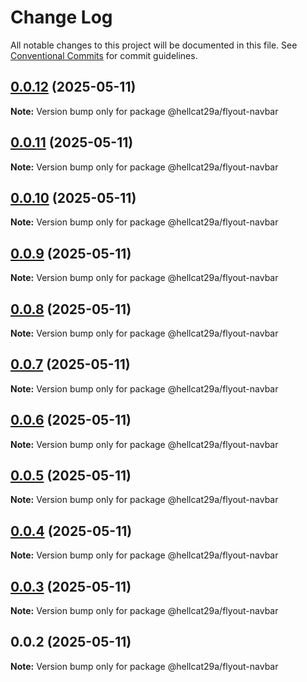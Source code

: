 # Change Log

All notable changes to this project will be documented in this file.
See [Conventional Commits](https://conventionalcommits.org) for commit guidelines.

## [0.0.12](https://github.com/hellcat29A/portfolio-workspace/compare/@hellcat29a/flyout-navbar@0.0.11...@hellcat29a/flyout-navbar@0.0.12) (2025-05-11)

**Note:** Version bump only for package @hellcat29a/flyout-navbar





## [0.0.11](https://github.com/hellcat29A/portfolio-workspace/compare/@hellcat29a/flyout-navbar@0.0.10...@hellcat29a/flyout-navbar@0.0.11) (2025-05-11)

**Note:** Version bump only for package @hellcat29a/flyout-navbar





## [0.0.10](https://github.com/hellcat29A/portfolio-workspace/compare/@hellcat29a/flyout-navbar@0.0.9...@hellcat29a/flyout-navbar@0.0.10) (2025-05-11)

**Note:** Version bump only for package @hellcat29a/flyout-navbar





## [0.0.9](https://github.com/hellcat29A/portfolio-workspace/compare/@hellcat29a/flyout-navbar@0.0.8...@hellcat29a/flyout-navbar@0.0.9) (2025-05-11)

**Note:** Version bump only for package @hellcat29a/flyout-navbar





## [0.0.8](https://github.com/hellcat29A/portfolio-workspace/compare/@hellcat29a/flyout-navbar@0.0.7...@hellcat29a/flyout-navbar@0.0.8) (2025-05-11)

**Note:** Version bump only for package @hellcat29a/flyout-navbar





## [0.0.7](https://github.com/hellcat29A/portfolio-workspace/compare/@hellcat29a/flyout-navbar@0.0.6...@hellcat29a/flyout-navbar@0.0.7) (2025-05-11)

**Note:** Version bump only for package @hellcat29a/flyout-navbar





## [0.0.6](https://github.com/hellcat29A/portfolio-workspace/compare/@hellcat29a/flyout-navbar@0.0.5...@hellcat29a/flyout-navbar@0.0.6) (2025-05-11)

**Note:** Version bump only for package @hellcat29a/flyout-navbar





## [0.0.5](https://github.com/hellcat29A/portfolio-workspace/compare/@hellcat29a/flyout-navbar@0.0.4...@hellcat29a/flyout-navbar@0.0.5) (2025-05-11)

**Note:** Version bump only for package @hellcat29a/flyout-navbar





## [0.0.4](https://github.com/hellcat29A/portfolio-workspace/compare/@hellcat29a/flyout-navbar@0.0.3...@hellcat29a/flyout-navbar@0.0.4) (2025-05-11)

**Note:** Version bump only for package @hellcat29a/flyout-navbar





## [0.0.3](https://github.com/hellcat29A/portfolio-workspace/compare/@hellcat29a/flyout-navbar@0.0.2...@hellcat29a/flyout-navbar@0.0.3) (2025-05-11)

**Note:** Version bump only for package @hellcat29a/flyout-navbar





## 0.0.2 (2025-05-11)

**Note:** Version bump only for package @hellcat29a/flyout-navbar
